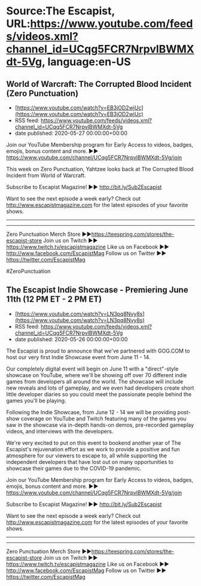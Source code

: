# Source:The Escapist, URL:https://www.youtube.com/feeds/videos.xml?channel_id=UCqg5FCR7NrpvlBWMXdt-5Vg, language:en-US

## World of Warcraft: The Corrupted Blood Incident (Zero Punctuation)
 - [https://www.youtube.com/watch?v=EB3jOD2wjUc](https://www.youtube.com/watch?v=EB3jOD2wjUc)
 - RSS feed: https://www.youtube.com/feeds/videos.xml?channel_id=UCqg5FCR7NrpvlBWMXdt-5Vg
 - date published: 2020-05-27 00:00:00+00:00

Join our YouTube Membership program for Early Access to videos, badges, emojis, bonus content and more. ►► https://www.youtube.com/channel/UCqg5FCR7NrpvlBWMXdt-5Vg/join

This week on Zero Punctuation, Yahtzee looks back at The Corrupted Blood Incident from World of Warcraft.

Subscribe to Escapist Magazine! ►► http://bit.ly/Sub2Escapist

Want to see the next episode a week early? Check out http://www.escapistmagazine.com for the latest episodes of your favorite shows.

---



---


Zero Punctuation Merch Store ►►https://teespring.com/stores/the-escapist-store
Join us on Twitch ►► https://www.twitch.tv/escapistmagazine 
Like us on Facebook ►► http://www.facebook.com/EscapistMag
Follow us on Twitter ►► https://twitter.com/EscapistMag

#ZeroPunctuation

## The Escapist Indie Showcase - Premiering June 11th (12 PM ET - 2 PM ET)
 - [https://www.youtube.com/watch?v=LN3pq8Nvy8s](https://www.youtube.com/watch?v=LN3pq8Nvy8s)
 - RSS feed: https://www.youtube.com/feeds/videos.xml?channel_id=UCqg5FCR7NrpvlBWMXdt-5Vg
 - date published: 2020-05-26 00:00:00+00:00

The Escapist is proud to announce that we've partnered with GOG.COM to host our very first Indie Showcase event from June 11 - 14.

Our completely digital event will begin on June 11 with a "direct"-style showcase on YouTube, where we'll be showing off over 70 different indie games from developers all around the world. The showcase will include new reveals and lots of gameplay, and we even had developers create short little developer diaries so you could meet the passionate people behind the games you'll be playing.

Following the Indie Showcase, from June 12 - 14 we will be providing post-show coverage on YouTube and Twitch featuring many of the games you saw in the showcase via in-depth hands-on demos, pre-recorded gameplay videos, and interviews with the developers.

We're very excited to put on this event to bookend another year of The Escapist's rejuvenation effort as we work to provide a positive and fun atmosphere for our viewers to escape to, all while supporting the independent developers that have lost out on many opportunities to showcase their games due to the COVID-19 pandemic.

Join our YouTube Membership program for Early Access to videos, badges, emojis, bonus content and more. ►► https://www.youtube.com/channel/UCqg5FCR7NrpvlBWMXdt-5Vg/join

Subscribe to Escapist Magazine! ►► http://bit.ly/Sub2Escapist

Want to see the next episode a week early? Check out http://www.escapistmagazine.com for the latest episodes of your favorite shows.

---



---


Zero Punctuation Merch Store ►►https://teespring.com/stores/the-escapist-store
Join us on Twitch ►► https://www.twitch.tv/escapistmagazine 
Like us on Facebook ►► http://www.facebook.com/EscapistMag
Follow us on Twitter ►► https://twitter.com/EscapistMag

